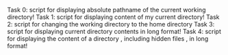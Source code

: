 Task 0: script for displaying absolute pathname of the current working directory!
Task 1: script for displaying content of my current directory!
Task 2: script for changing the working directory to the home directory
Task 3: script for displaying current directory contents in long format!
Task 4: script for displaying the content of a directory , including hidden files , in long format!
